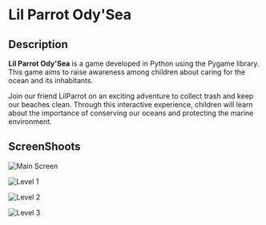 # Lil Parrot Ody'Sea

## Description

**Lil Parrot Ody'Sea** is a game developed in Python using the Pygame library. This game aims to raise awareness among children about caring for the ocean and its inhabitants.

Join our friend LilParrot on an exciting adventure to collect trash and keep our beaches clean. Through this interactive experience, children will learn about the importance of conserving our oceans and protecting the marine environment.

## ScreenShoots

![Main Screen]("./imagenesMD/MAIN.jpg")

![Level 1]("./imagenesMD/lv1.jpg")

![Level 2]("./imagenesMD/lv2.jpg")

![Level 3]("./imagenesMD/lv3.jpg")
